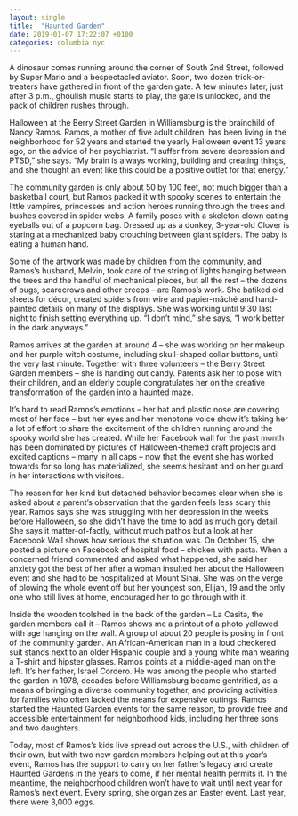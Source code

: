 ```yaml
---
layout: single
title:  "Haunted Garden"
date: 2019-01-07 17:22:07 +0100
categories: columbia nyc
---
```


A dinosaur comes running around the corner of South 2nd Street, followed by Super Mario and a bespectacled aviator. Soon, two dozen trick-or-treaters have gathered in front of the garden gate. A few minutes later, just after 3 p.m., ghoulish music starts to play, the gate is unlocked, and the pack of children rushes through.

Halloween at the Berry Street Garden in Williamsburg is the brainchild of Nancy Ramos. Ramos, a mother of five adult children, has been living in the neighborhood for 52 years and started the yearly Halloween event 13 years ago, on the advice of her psychiatrist. “I suffer from severe depression and PTSD,” she says. “My brain is always working, building and creating things, and she thought an event like this could be a positive outlet for that energy.”

The community garden is only about 50 by 100 feet, not much bigger than a basketball court, but Ramos packed it with spooky scenes to entertain the little vampires, princesses and action heroes running through the trees and bushes covered in spider webs. A family poses with a skeleton clown eating eyeballs out of a popcorn bag. Dressed up as a donkey, 3-year-old Clover is staring at a mechanized baby crouching between giant spiders. The baby is eating a human hand.

Some of the artwork was made by children from the community, and Ramos’s husband, Melvin, took care of the string of lights hanging between the trees and the handful of mechanical pieces, but all the rest – the dozens of bugs, scarecrows and other creeps – are Ramos’s work. She batiked old sheets for décor, created spiders from wire and papier-mâché and hand-painted details on many of the displays. She was working until 9:30 last night to finish setting everything up. “I don’t mind,” she says, “I work better in the dark anyways.”

Ramos arrives at the garden at around 4 – she was working on her makeup and her purple witch costume, including skull-shaped collar buttons, until the very last minute. Together with three volunteers – the Berry Street Garden members – she is handing out candy. Parents ask her to pose with their children, and an elderly couple congratulates her on the creative transformation of the garden into a haunted maze.

It’s hard to read Ramos’s emotions – her hat and plastic nose are covering most of her face – but her eyes and her monotone voice show it’s taking her a lot of effort to share the excitement of the children running around the spooky world she has created. While her Facebook wall for the past month has been dominated by pictures of Halloween-themed craft projects and excited captions – many in all caps – now that the event she has worked towards for so long has materialized, she seems hesitant and on her guard in her interactions with visitors.

The reason for her kind but detached behavior becomes clear when she is asked about a parent’s observation that the garden feels less scary this year. Ramos says she was struggling with her depression in the weeks before Halloween, so she didn’t have the time to add as much gory detail. She says it matter-of-factly, without much pathos but a look at her Facebook Wall shows how serious the situation was. On October 15, she posted a picture on Facebook of hospital food – chicken with pasta. When a concerned friend commented and asked what happened, she said her anxiety got the best of her after a woman insulted her about the Halloween event and she had to be hospitalized at Mount Sinai. She was on the verge of blowing the whole event off but her youngest son, Elijah, 19 and the only one who still lives at home, encouraged her to go through with it.

Inside the wooden toolshed in the back of the garden – La Casita, the garden members call it – Ramos shows me a printout of a photo yellowed with age hanging on the wall. A group of about 20 people is posing in front of the community garden. An African-American man in a loud checkered suit stands next to an older Hispanic couple and a young white man wearing a T-shirt and hipster glasses. Ramos points at a middle-aged man on the left. It’s her father, Israel Cordero. He was among the people who started the garden in 1978, decades before Williamsburg became gentrified, as a means of bringing a diverse community together, and providing activities for families who often lacked the means for expensive outings. Ramos started the Haunted Garden events for the same reason, to provide free and accessible entertainment for neighborhood kids, including her three sons and two daughters.

Today, most of Ramos’s kids live spread out across the U.S., with children of their own, but with two new garden members helping out at this year’s event, Ramos has the support to carry on her father’s legacy and create Haunted Gardens in the years to come, if her mental health permits it. In the meantime, the neighborhood children won’t have to wait until next year for Ramos’s next event. Every spring, she organizes an Easter event. Last year, there were 3,000 eggs.
